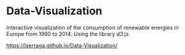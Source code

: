# Data-Visualization

Interactive visualization of the consumption of renewable energies in Europe from 1990 to 2014. Using the library d3.js

https://lserraga.github.io/Data-Visualization/
